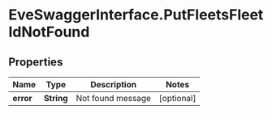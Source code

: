 # EveSwaggerInterface.PutFleetsFleetIdNotFound

## Properties
Name | Type | Description | Notes
------------ | ------------- | ------------- | -------------
**error** | **String** | Not found message | [optional] 


